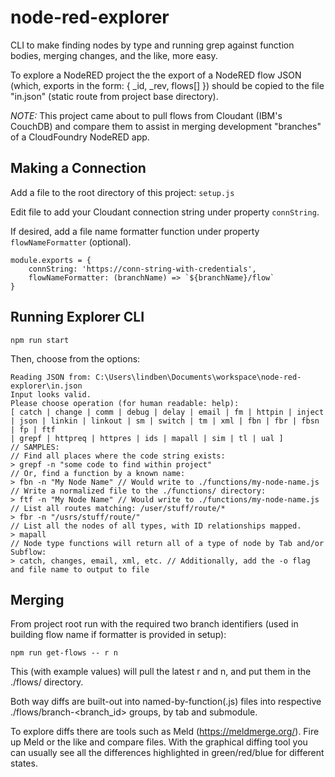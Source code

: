 # node-red-explorer
CLI to make finding nodes by type and running grep against function bodies, merging changes, and the like, more easy.

To explore a NodeRED project the the export of a NodeRED flow JSON (which, exports in the form: { _id, _rev, flows[] })  should be copied to the file "in.json" (static route from project base directory).

*NOTE:* This project came about to pull flows from Cloudant (IBM's CouchDB) and compare them to assist in merging development "branches" of a CloudFoundry NodeRED app.


## Making a Connection
Add a file to the root directory of this project: `setup.js`

Edit file to add your Cloudant connection string under property `connString`.

If desired, add a file name formatter function under property `flowNameFormatter` (optional).

```
module.exports = {
    connString: 'https://conn-string-with-credentials',
    flowNameFormatter: (branchName) => `${branchName}/flow`
}
```


## Running Explorer CLI

`npm run start`

Then, choose from the options:
```
Reading JSON from: C:\Users\lindben\Documents\workspace\node-red-explorer\in.json
Input looks valid.
Please choose operation (for human readable: help): 
[ catch | change | comm | debug | delay | email | fm | httpin | inject | json | linkin | linkout | sm | switch | tm | xml | fbn | fbr | fbsn | fp | ftf
| grepf | httpreq | httpres | ids | mapall | sim | tl | ual ]
// SAMPLES:
// Find all places where the code string exists:
> grepf -n "some code to find within project"
// Or, find a function by a known name:
> fbn -n "My Node Name" // Would write to ./functions/my-node-name.js
// Write a normalized file to the ./functions/ directory:
> ftf -n "My Node Name" // Would write to ./functions/my-node-name.js
// List all routes matching: /user/stuff/route/*
> fbr -n "/usrs/stuff/route/" 
// List all the nodes of all types, with ID relationships mapped.
> mapall
// Node type functions will return all of a type of node by Tab and/or Subflow:
> catch, changes, email, xml, etc. // Additionally, add the -o flag and file name to output to file
```


## Merging

From project root run with the required two branch identifiers (used in building flow name if formatter is provided in setup): 

`npm run get-flows -- r n`

This (with example values) will pull the latest r and n, and put them in the ./flows/ directory.

Both way diffs are built-out into named-by-function(.js) files into respective ./flows/branch-<branch_id> groups, by tab and submodule.

To explore diffs there are tools such as Meld (https://meldmerge.org/). Fire up Meld or the like and compare files. With the graphical diffing tool you can usually see all the differences highlighted in green/red/blue for different states.

